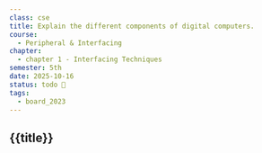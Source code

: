 ```yaml
---
class: cse
title: Explain the different components of digital computers.
course:
  - Peripheral & Interfacing
chapter:
  - chapter 1 - Interfacing Techniques
semester: 5th
date: 2025-10-16
status: todo 🔖
tags:
  - board_2023
---
```


## {{title}}
